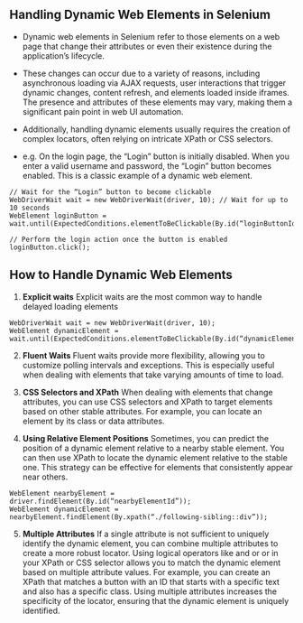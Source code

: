## Handling Dynamic Web Elements in Selenium

* Dynamic web elements in Selenium refer to those elements on a web page that change their attributes or even their existence during the application’s lifecycle.

* These changes can occur due to a variety of reasons, including asynchronous loading via AJAX requests, user interactions that trigger dynamic changes, content refresh, and elements loaded inside iframes. The presence and attributes of these elements may vary, making them a significant pain point in web UI automation.

* Additionally, handling dynamic elements usually requires the creation of complex locators, often relying on intricate XPath or CSS selectors. 

* e.g. On the login page, the “Login” button is initially disabled. When you enter a valid username and password, the “Login” button becomes enabled. This is a classic example of a dynamic web element.

```
// Wait for the “Login” button to become clickable
WebDriverWait wait = new WebDriverWait(driver, 10); // Wait for up to 10 seconds
WebElement loginButton = wait.until(ExpectedConditions.elementToBeClickable(By.id(“loginButtonId”)));

// Perform the login action once the button is enabled
loginButton.click();
```

## How to Handle Dynamic Web Elements
1. **Explicit waits**
Explicit waits are the most common way to handle delayed loading elements
```
WebDriverWait wait = new WebDriverWait(driver, 10);
WebElement dynamicElement = wait.until(ExpectedConditions.elementToBeClickable(By.id(“dynamicElementId”)));
```
2. **Fluent Waits**
Fluent waits provide more flexibility, allowing you to customize polling intervals and exceptions. This is especially useful when dealing with elements that take varying amounts of time to load.

3. **CSS Selectors and XPath**
When dealing with elements that change attributes, you can use CSS selectors and XPath to target elements based on other stable attributes. For example, you can locate an element by its class or data attributes.

4. **Using Relative Element Positions**
Sometimes, you can predict the position of a dynamic element relative to a nearby stable element. You can then use XPath to locate the dynamic element relative to the stable one. This strategy can be effective for elements that consistently appear near others.

```
WebElement nearbyElement = driver.findElement(By.id(“nearbyElementId”));
WebElement dynamicElement = nearbyElement.findElement(By.xpath(“./following-sibling::div”));
```

5. **Multiple Attributes**
If a single attribute is not sufficient to uniquely identify the dynamic element, you can combine multiple attributes to create a more robust locator. Using logical operators like and or or in your XPath or CSS selector allows you to match the dynamic element based on multiple attribute values. For example, you can create an XPath that matches a button with an ID that starts with a specific text and also has a specific class. Using multiple attributes increases the specificity of the locator, ensuring that the dynamic element is uniquely identified.